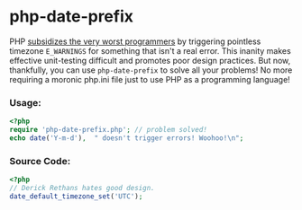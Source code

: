 php-date-prefix
===============

PHP [subsidizes the very worst programmers](http://news.php.net/php.internals/67458) by triggering pointless timezone `E_WARNINGS` for something
that isn't a real error. This inanity makes effective unit-testing difficult and promotes poor design
practices. But now, thankfully, you can use `php-date-prefix` to solve all your problems! No more
requiring a moronic php.ini file just to use PHP as a programming language!

### Usage:

```php
<?php
require 'php-date-prefix.php'; // problem solved!
echo date('Y-m-d'),  " doesn't trigger errors! Woohoo!\n";
```

### Source Code:

```php
<?php
// Derick Rethans hates good design.
date_default_timezone_set('UTC');
```
